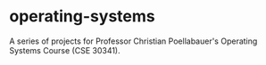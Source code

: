 # operating-systems
A series of projects for Professor Christian Poellabauer's Operating Systems Course (CSE 30341).
